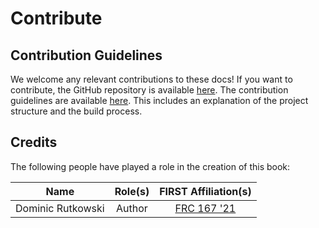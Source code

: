 # Contribute

## Contribution Guidelines

We welcome any relevant contributions to these docs! If you want to contribute, the GitHub repository is available [here](https://github.com/dominicrutk/docs). The contribution guidelines are available [here](https://github.com/dominicrutk/docs/blob/devel/CONTRIBUTING.md). This includes an explanation of the project structure and the build process.

## Credits

The following people have played a role in the creation of this book:

| Name | Role(s) | FIRST Affiliation(s) |
|:----:|:-------:|:--------------------:|
| Dominic Rutkowski | Author | [FRC 167 '21](https://www.iowacityrobotics.org) |
